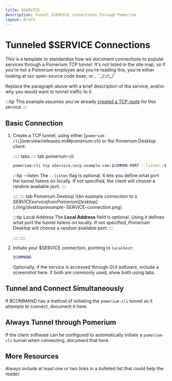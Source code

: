 ```yaml
---
title: $SERVICE
description: Tunnel $SERVICE connections through Pomerium
layout: Draft
---
```


# Tunneled $SERVICE Connections

This is a template to standardize how we document connections to popular services through a Pomerium TCP tunnel. It's not listed in the site map, so if you're not a Pomerium employee and you're reading this, you're either looking at our open-source code base, or... ¯\_(ツ)_/¯

Replace the paragraph above with a brief description of the service, and/or why you would want to tunnel traffic to it.

:::tip
This example assumes you've already [created a TCP route](/tcp/readme.md#configure-routes) for this service.
:::

 ## Basic Connection

 1. Create a TCP tunnel, using either [`pomerium-cli`]overview/releases.md#pomerium-cli) or the Pomerium Desktop client:

    ::::: tabs
    :::: tab pomerium-cli
    ```bash
    pomerium-cli tcp aService.corp.example.com:$COMMON-PORT --listen :$ANOTHER-PORT
    ```

    :::tip --listen
    The `--listen` flag is optional. It lets you define what port the tunnel listens on locally. If not specified, the client will choose a random available port.
    :::

    ::::
    :::: tab Pomerium Desktop
    \![An example connection to a $SERVICE service from Pomerium Desktop](./img/desktop/example-$SERVICE-connection.png) <!-- Remove the escape \ -->

    :::tip Local Address
    The **Local Address** field is optional. Using it defines what port the tunnel listens on locally. If not specified, Pomerium Desktop will choose a random available port.
    :::

    ::::
    :::::

1. Initiate your $SERVICE connection, pointing to `localhost`:

    ```bash
    $COMMAND
    ```
    Optionally, if the service is accessed through GUI software, include a screenshot here. If both are commonly used, show both using tabs.

## Tunnel and Connect Simultaneously

If $COMMAND has a method of initiating the `pomerium-cli` tunnel as it attempts to connect, document it here.

## Always Tunnel through Pomerium

If the client software can be configured to automatically initiate a `pomerium-cli` tunnel when connecting, document that here.

## More Resources

Always include at least one or two links in a bulleted list that could help the reader.